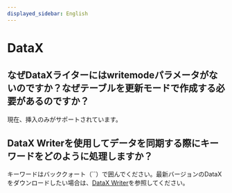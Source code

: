 ```yaml
---
displayed_sidebar: English
---
```


# DataX

## なぜDataXライターにはwritemodeパラメータがないのですか？なぜテーブルを更新モードで作成する必要があるのですか？

現在、挿入のみがサポートされています。

## DataX Writerを使用してデータを同期する際にキーワードをどのように処理しますか？

キーワードはバッククォート（``）で囲んでください。最新バージョンのDataXをダウンロードしたい場合は、[DataX Writer](../../loading/DataX-starrocks-writer.md)を参照してください。
